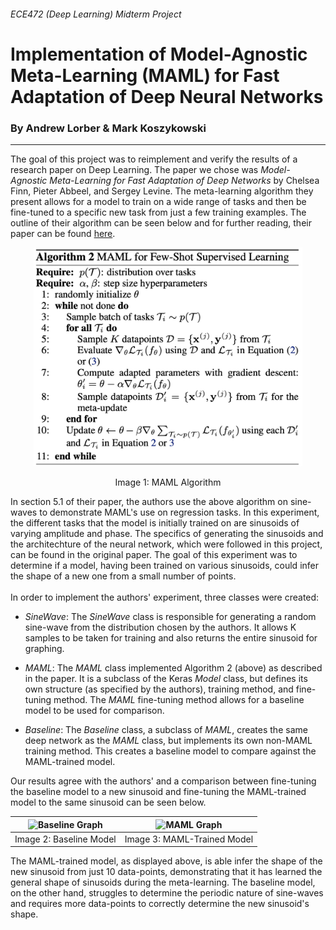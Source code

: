###### ECE472 (Deep Learning) Midterm Project
# Implementation of Model-Agnostic Meta-Learning (MAML) for Fast Adaptation of Deep Neural Networks
### By Andrew Lorber & Mark Koszykowski
----

The goal of this project was to reimplement and verify the results of a research paper on Deep Learning. 
The paper we chose was _Model-Agnostic Meta-Learning for Fast Adaptation of Deep Networks_ by Chelsea Finn, Pieter Abbeel, and Sergey Levine.
The meta-learning algorithm they present allows for a model to train on a wide range of tasks and then be fine-tuned to a specific new task from 
just a few training examples. The outline of their algorithm can be seen below and for further reading, their paper can be found 
[here](https://arxiv.org/abs/1703.03400).

<div align="center">
<img src="Images/MAML%20Algorithm.png" height=350 alt="MAML Algorithm"/>
<p>Image 1: MAML Algorithm</p>
</div>

In section 5.1 of their paper, the authors use the above algorithm on sine-waves to demonstrate MAML's use on regression tasks. 
In this experiment, the different tasks that the model is initially trained on are sinusoids of varying amplitude and phase. 
The specifics of generating the sinusoids and the architechture of the neural network, which were followed in this project, can be found in the original paper.
The goal of this experiment was to determine if a model, having been trained on various sinusoids, could infer the shape of a new one from a small number of points.
</br></br>
In order to implement the authors' experiment, three classes were created:

  - _SineWave_: The _SineWave_ class is responsible for generating a random sine-wave from the distribution chosen by the authors. 
  It allows K samples to be taken for training and also returns the entire sinusoid for graphing.
  
  - _MAML_: The _MAML_ class implemented Algorithm 2 (above) as described in the paper. It is a subclass of the Keras _Model_ class, but defines its own 
  structure (as specified by the authors), training method, and fine-tuning method. The _MAML_ fine-tuning method allows for a baseline model to be used 
  for comparison.
  
  - _Baseline_: The _Baseline_ class, a subclass of _MAML_, creates the same deep network as the _MAML_ class, but implements its own non-MAML training method. 
  This creates a baseline model to compare against the MAML-trained model.
  
Our results agree with the authors' and a comparison between fine-tuning the baseline model to a new sinusoid and fine-tuning the MAML-trained model to the
same sinusoid can be seen below.

| <img src="Images/Baseline10.png" height=400 alt="Baseline Graph"/> | <img src="Images/MAML10.png" height=400 alt="MAML Graph"/> |
|:------------------------------------------------------------------:|:----------------------------------------------------------:|
| Image 2: Baseline Model | Image 3: MAML-Trained Model |


The MAML-trained model, as displayed above, is able infer the shape of the new sinusoid from just 10 data-points, demonstrating that it has learned the general 
shape of sinusoids during the meta-learning. The baseline model, on the other hand, struggles to determine the periodic nature of sine-waves and requires more 
data-points to correctly determine the new sinusoid's shape.
